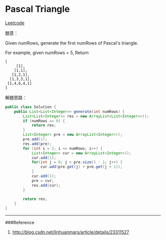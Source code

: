 # Pascal Triangle

[Leetcode](https://leetcode.com/problems/pascals-triangle/)

題意：

Given numRows, generate the first numRows of Pascal's triangle.

For example, given numRows = 5,
Return

```
[
     [1],
    [1,1],
   [1,2,1],
  [1,3,3,1],
 [1,4,6,4,1]
]
```

解題思路：

```java
public class Solution {
    public List<List<Integer>> generate(int numRows) {
        List<List<Integer>> res = new ArrayList<List<Integer>>();
        if (numRows == 0) {
            return res;
        }
        List<Integer> pre = new ArrayList<Integer>();
        pre.add(1);
        res.add(pre);
        for (int i = 2; i <= numRows; i++) {
            List<Integer> cur = new ArrayList<Integer>();
            cur.add(1);
            for(int j = 0; j < pre.size() - 1; j++) {
                cur.add(pre.get(j) + pre.get(j + 1));
            }
            cur.add(1);
            pre = cur;
            res.add(cur);
        }
        
        return res;
    }
}
```
---
###Reference
1. http://blog.csdn.net/linhuanmars/article/details/23311527